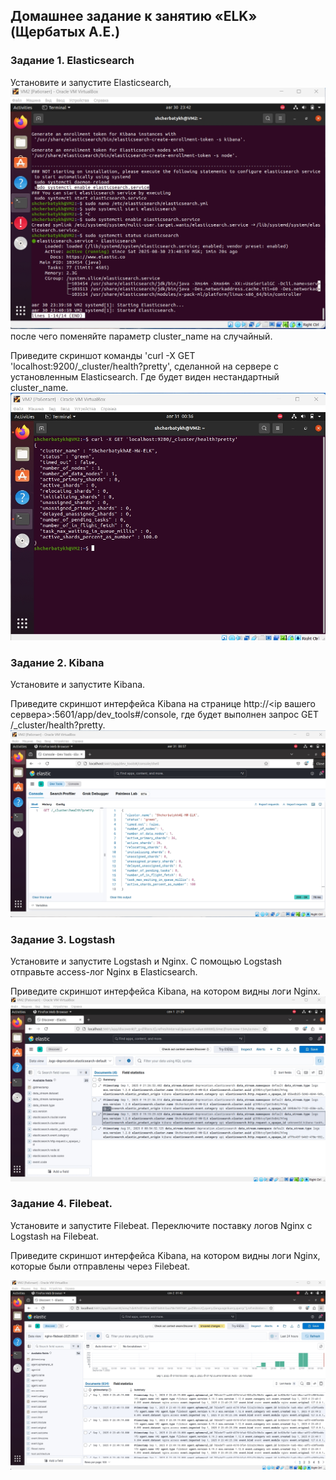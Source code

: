 ## Домашнее задание к занятию «ELK» (Щербатых А.Е.)
### Задание 1. Elasticsearch
Установите и запустите Elasticsearch, 
![alt text](Pictures/Picture_01.jpg)
после чего поменяйте параметр cluster_name на случайный.

Приведите скриншот команды 'curl -X GET 'localhost:9200/_cluster/health?pretty', сделанной на сервере с установленным Elasticsearch. Где будет виден нестандартный cluster_name.
![alt text](Pictures/Picture_02.jpg)

### Задание 2. Kibana
Установите и запустите Kibana.

Приведите скриншот интерфейса Kibana на странице http://<ip вашего сервера>:5601/app/dev_tools#/console, где будет выполнен запрос GET /_cluster/health?pretty.
![alt text](Pictures/Picture_03.jpg)

### Задание 3. Logstash
Установите и запустите Logstash и Nginx. С помощью Logstash отправьте access-лог Nginx в Elasticsearch.

Приведите скриншот интерфейса Kibana, на котором видны логи Nginx.
![alt text](Pictures/Picture_05.jpg)

### Задание 4. Filebeat.
Установите и запустите Filebeat. Переключите поставку логов Nginx с Logstash на Filebeat.

Приведите скриншот интерфейса Kibana, на котором видны логи Nginx, которые были отправлены через Filebeat.

![alt text](Pictures/Picture_07.jpg)
